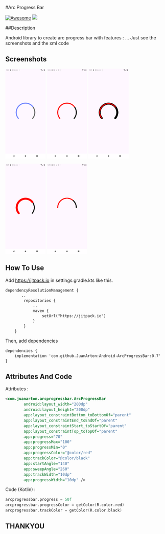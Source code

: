 <!--
  Title: Arc Progress Bar
  Description: An android library to create arc progress bar.
  Author: Juan Arton Masheli
  -->

<meta name="author" content="Juan Arton Masheli">
<meta name="description" content="Android library to create arc progress bar">
<meta name="copyright" content="Juan Arton Masheli 2024">
<meta name="keywords" content="arc progress bar, library, arc-progressbar, progressbar">

#Arc Progress Bar

[![Awesome](https://awesome.re/badge.svg)](https://awesome.re)
[![](https://jitpack.io/v/JuanArton/Android-ArcProgressBar.svg)](https://jitpack.io/#JuanArton/Android-ArcProgressBar)

##Description

Android library to create arc progress bar with features : ... Just see the screenshots and the xml code

## Screenshots
<img src="https://github.com/JuanArton/Android-ArcProgressBar/blob/main/Screenshots/Screenshot_1714917753.png?raw=true" width=25% height=25%> <img src="https://github.com/JuanArton/Android-ArcProgressBar/blob/main/Screenshots/Screenshot_1714917866.png?raw=true" width=25% height=25%> <img src="https://github.com/JuanArton/Android-ArcProgressBar/blob/main/Screenshots/Screenshot_1714917903.png?raw=true" width=25% height=25%>

<img src="https://github.com/JuanArton/Android-ArcProgressBar/blob/main/Screenshots/Screenshot_1714917918.png?raw=true" width=25% height=25%> <img src="https://github.com/JuanArton/Android-ArcProgressBar/blob/main/Screenshots/Screenshot_1714917945.png?raw=true" width=25% height=25%>

## How To Use
Add https://jitpack.io in settings.gradle.kts like this.
```
dependencyResolutionManagement {
       ..
        repositories {
            ..
            maven {
                setUrl("https://jitpack.io")
            }
        }
    }
```

Then, add dependencies
```
dependencies {
	implementation 'com.github.JuanArton:Android-ArcProgressBar:0.7'
}
```

## Attributes And Code
Attributes :
```xml
<com.juanarton.arcprogressbar.ArcProgressBar
        android:layout_width="200dp"
        android:layout_height="200dp"
        app:layout_constraintBottom_toBottomOf="parent"
        app:layout_constraintEnd_toEndOf="parent"
        app:layout_constraintStart_toStartOf="parent"
        app:layout_constraintTop_toTopOf="parent"
        app:progress="70"
        app:progressMax="100"
        app:progressMin="0"
        app:progressColor="@color/red"
        app:trackColor="@color/black"
        app:startAngle="140"
        app:sweepAngle="260"
        app:trackWidth="10dp"
        app:progressWidth="10dp" />
```

Code (Kotlin) :
```kotlin
arcprogressbar.progress = 50f
arcprogressbar.progressColor = getColor(R.color.red)
arcprogressbar.trackColor = getColor(R.color.black)

```

## THANKYOU

